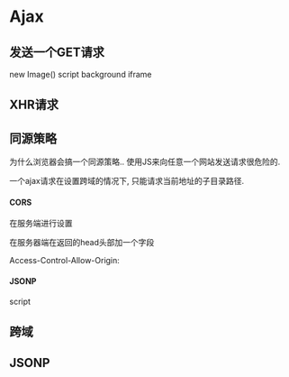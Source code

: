 Ajax
===================

## 发送一个GET请求

new Image()
script
background
iframe

## XHR请求

## 同源策略
为什么浏览器会搞一个同源策略..
使用JS来向任意一个网站发送请求很危险的.

一个ajax请求在设置跨域的情况下, 只能请求当前地址的子目录路径.

#### CORS

在服务端进行设置

在服务器端在返回的head头部加一个字段

Access-Control-Allow-Origin: <URL>

#### JSONP

script

## 跨域

## JSONP


